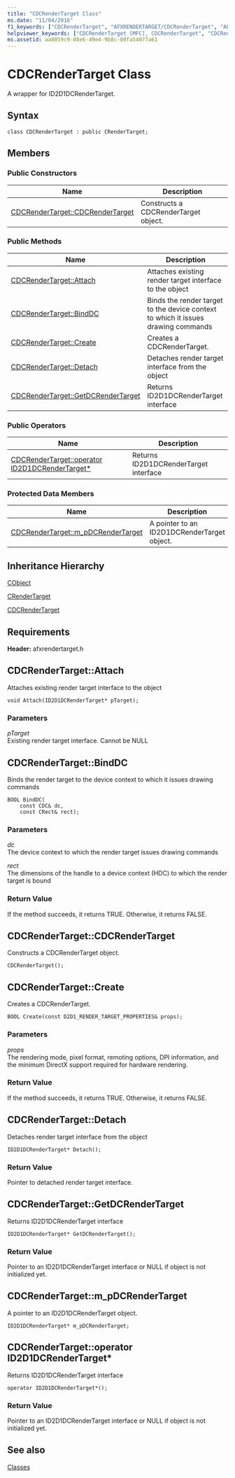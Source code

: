 ```yaml
---
title: "CDCRenderTarget Class"
ms.date: "11/04/2016"
f1_keywords: ["CDCRenderTarget", "AFXRENDERTARGET/CDCRenderTarget", "AFXRENDERTARGET/CDCRenderTarget::CDCRenderTarget", "AFXRENDERTARGET/CDCRenderTarget::Attach", "AFXRENDERTARGET/CDCRenderTarget::BindDC", "AFXRENDERTARGET/CDCRenderTarget::Create", "AFXRENDERTARGET/CDCRenderTarget::Detach", "AFXRENDERTARGET/CDCRenderTarget::GetDCRenderTarget", "AFXRENDERTARGET/CDCRenderTarget::m_pDCRenderTarget"]
helpviewer_keywords: ["CDCRenderTarget [MFC], CDCRenderTarget", "CDCRenderTarget [MFC], Attach", "CDCRenderTarget [MFC], BindDC", "CDCRenderTarget [MFC], Create", "CDCRenderTarget [MFC], Detach", "CDCRenderTarget [MFC], GetDCRenderTarget", "CDCRenderTarget [MFC], m_pDCRenderTarget"]
ms.assetid: aa8059c9-08e6-49e4-9b8c-00fa54077a61
---
```

# CDCRenderTarget Class

A wrapper for ID2D1DCRenderTarget.

## Syntax

```
class CDCRenderTarget : public CRenderTarget;
```

## Members

### Public Constructors

|Name|Description|
|----------|-----------------|
|[CDCRenderTarget::CDCRenderTarget](#cdcrendertarget)|Constructs a CDCRenderTarget object.|

### Public Methods

|Name|Description|
|----------|-----------------|
|[CDCRenderTarget::Attach](#attach)|Attaches existing render target interface to the object|
|[CDCRenderTarget::BindDC](#binddc)|Binds the render target to the device context to which it issues drawing commands|
|[CDCRenderTarget::Create](#create)|Creates a CDCRenderTarget.|
|[CDCRenderTarget::Detach](#detach)|Detaches render target interface from the object|
|[CDCRenderTarget::GetDCRenderTarget](#getdcrendertarget)|Returns ID2D1DCRenderTarget interface|

### Public Operators

|Name|Description|
|----------|-----------------|
|[CDCRenderTarget::operator ID2D1DCRenderTarget*](#operator_id2d1dcrendertarget_star)|Returns ID2D1DCRenderTarget interface|

### Protected Data Members

|Name|Description|
|----------|-----------------|
|[CDCRenderTarget::m_pDCRenderTarget](#m_pdcrendertarget)|A pointer to an ID2D1DCRenderTarget object.|

## Inheritance Hierarchy

[CObject](../../mfc/reference/cobject-class.md)

[CRenderTarget](../../mfc/reference/crendertarget-class.md)

[CDCRenderTarget](../../mfc/reference/cdcrendertarget-class.md)

## Requirements

**Header:** afxrendertarget.h

## <a name="attach"></a>  CDCRenderTarget::Attach

Attaches existing render target interface to the object

```
void Attach(ID2D1DCRenderTarget* pTarget);
```

### Parameters

*pTarget*<br/>
Existing render target interface. Cannot be NULL

## <a name="binddc"></a>  CDCRenderTarget::BindDC

Binds the render target to the device context to which it issues drawing commands

```
BOOL BindDC(
    const CDC& dc,
    const CRect& rect);
```

### Parameters

*dc*<br/>
The device context to which the render target issues drawing commands

*rect*<br/>
The dimensions of the handle to a device context (HDC) to which the render target is bound

### Return Value

If the method succeeds, it returns TRUE. Otherwise, it returns FALSE.

## <a name="cdcrendertarget"></a>  CDCRenderTarget::CDCRenderTarget

Constructs a CDCRenderTarget object.

```
CDCRenderTarget();
```

## <a name="create"></a>  CDCRenderTarget::Create

Creates a CDCRenderTarget.

```
BOOL Create(const D2D1_RENDER_TARGET_PROPERTIES& props);
```

### Parameters

*props*<br/>
The rendering mode, pixel format, remoting options, DPI information, and the minimum DirectX support required for hardware rendering.

### Return Value

If the method succeeds, it returns TRUE. Otherwise, it returns FALSE.

## <a name="detach"></a>  CDCRenderTarget::Detach

Detaches render target interface from the object

```
ID2D1DCRenderTarget* Detach();
```

### Return Value

Pointer to detached render target interface.

## <a name="getdcrendertarget"></a>  CDCRenderTarget::GetDCRenderTarget

Returns ID2D1DCRenderTarget interface

```
ID2D1DCRenderTarget* GetDCRenderTarget();
```

### Return Value

Pointer to an ID2D1DCRenderTarget interface or NULL if object is not initialized yet.

## <a name="m_pdcrendertarget"></a>  CDCRenderTarget::m_pDCRenderTarget

A pointer to an ID2D1DCRenderTarget object.

```
ID2D1DCRenderTarget* m_pDCRenderTarget;
```

## <a name="operator_id2d1dcrendertarget_star"></a>  CDCRenderTarget::operator ID2D1DCRenderTarget*

Returns ID2D1DCRenderTarget interface

```
operator ID2D1DCRenderTarget*();
```

### Return Value

Pointer to an ID2D1DCRenderTarget interface or NULL if object is not initialized yet.

## See also

[Classes](../../mfc/reference/mfc-classes.md)
